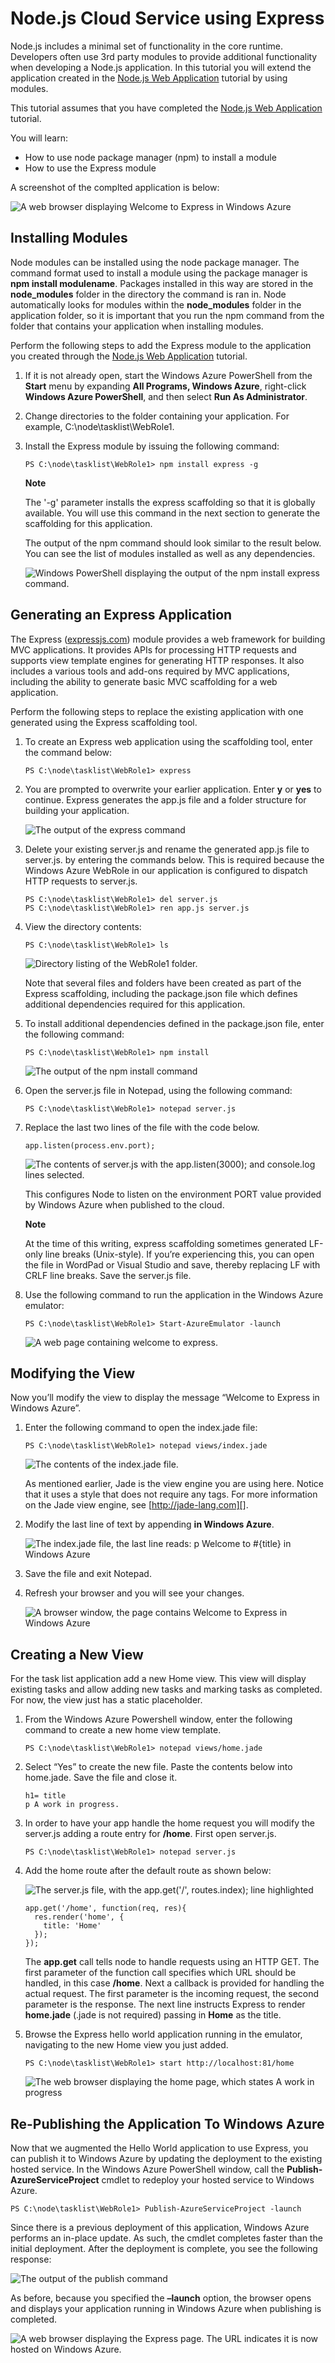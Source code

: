 <properties linkid="dev-nodejs-basic-cloud-service-with-express" urldisplayname="Cloud Service With Express" headerexpose="" pagetitle="Cloud Service With Express" metakeywords="Azure Node.js hello world tutorial, Azure Node.js hello world, Azure Node.js Getting Started tutorial, Azure Node.js tutorial, Azure Node.js Express tutorial" footerexpose="" metadescription="An tutorial that builds on the cloud service tutorial, and demonstrates how to use the Express module" umbraconavihide="0" disquscomments="1"></properties>

# Node.js Cloud Service using Express

Node.js includes a minimal set of functionality in the core runtime.
Developers often use 3rd party modules to provide additional
functionality when developing a Node.js application. In this tutorial
you will extend the application created in the [Node.js Web
Application] tutorial by using modules.

This tutorial assumes that you have completed the [Node.js Web
Application] tutorial.

You will learn:

-   How to use node package manager (npm) to install a module
-   How to use the Express module

A screenshot of the complted application is below:

![A web browser displaying Welcome to Express in Windows Azure][]

## Installing Modules

Node modules can be installed using the node package manager. The
command format used to install a module using the package manager is
**npm install modulename**. Packages installed in this way are stored
in the **node\_modules** folder in the directory the command is ran in.
Node automatically looks for modules within the **node\_modules** folder
in the application folder, so it is important that you run the npm
command from the folder that contains your application when installing
modules.

Perform the following steps to add the Express module to the application
you created through the [Node.js Web Application][] tutorial.

1.  If it is not already open, start the Windows Azure PowerShell from the **Start** menu by expanding **All Programs, Windows
    Azure**, right-click **Windows Azure
    PowerShell**, and then select **Run As Administrator**.

2.  Change directories to the folder containing your application. For
    example, C:\\node\\tasklist\\WebRole1.

3.  Install the Express module by issuing the following command:

        PS C:\node\tasklist\WebRole1> npm install express -g

    <div class="dev-callout">
	<b>Note</b>
	<p>The '-g' parameter installs the express scaffolding so that it is globally available. You will use this command in the next section to generate the scaffolding for this application.</p>
	</div>

    The output of the npm command should look similar to the result
    below. You can see the list of modules installed as well as any
    dependencies.

    ![Windows PowerShell displaying the output of the npm install express command.][]

## Generating an Express Application

The Express ([expressjs.com][]) module provides a web framework for
building MVC applications. It provides APIs for processing HTTP requests
and supports view template engines for generating HTTP responses. It
also includes a various tools and add-ons required by MVC applications,
including the ability to generate basic MVC scaffolding for a web
application.

Perform the following steps to replace the existing application with one
generated using the Express scaffolding tool.

1.  To create an Express web application using the scaffolding tool,
    enter the command below:

        PS C:\node\tasklist\WebRole1> express

2.  You are prompted to overwrite your earlier application. Enter **y**
    or **yes** to continue. Express generates the app.js file and a
    folder structure for building your application.

    ![The output of the express command][express-command]

3.  Delete your existing server.js and rename the generated app.js file
    to server.js. by entering the commands below. This is required
    because the Windows Azure WebRole in our application is configured
    to dispatch HTTP requests to server.js.

        PS C:\node\tasklist\WebRole1> del server.js
        PS C:\node\tasklist\WebRole1> ren app.js server.js

4.  View the directory contents:

        PS C:\node\tasklist\WebRole1> ls

    ![Directory listing of the WebRole1 folder.][]

    Note that several files and folders have been created as part of the
    Express scaffolding, including the package.json file which defines
    additional dependencies required for this application.

5.  To install additional dependencies defined in the package.json file,
    enter the following command:

        PS C:\node\tasklist\WebRole1> npm install

    ![The output of the npm install command][]

6.  Open the server.js file in Notepad, using the following command:

        PS C:\node\tasklist\WebRole1> notepad server.js

7.  Replace the last two lines of the file with the code below.

        app.listen(process.env.port);

    ![The contents of server.js with the app.listen(3000); and console.log lines selected.][]

    This configures Node to listen on the environment PORT value
    provided by Windows Azure when published to the cloud.

    <div class="dev-callout">
	<b>Note</b>
	<p>At the time of this writing, express scaffolding sometimes
    generated LF-only line breaks (Unix-style). If you’re experiencing
    this, you can open the file in WordPad or Visual Studio and save,
    thereby replacing LF with CRLF line breaks. Save the server.js file.</p>
	</div>

8.  Use the following command to run the application in the Windows
    Azure emulator:

        PS C:\node\tasklist\WebRole1> Start-AzureEmulator -launch

    ![A web page containing welcome to express.][]

## Modifying the View

Now you’ll modify the view to display the message “Welcome to Express in
Windows Azure”.

1.  Enter the following command to open the index.jade file:

        PS C:\node\tasklist\WebRole1> notepad views/index.jade

    ![The contents of the index.jade file.][]

    As mentioned earlier, Jade is the view engine you are using here.
    Notice that it uses a style that does not require any tags. For more
    information on the Jade view engine, see [http://jade-lang.com][].

2.  Modify the last line of text by appending **in Windows Azure**.

    ![The index.jade file, the last line reads: p Welcome to \#{title}
    in Windows Azure][The index.jade file modified]

3.  Save the file and exit Notepad.

4.  Refresh your browser and you will see your changes.

    ![A browser window, the page contains Welcome to Express in Windows
    Azure][express-page]

## Creating a New View

For the task list application add a new Home view. This view will
display existing tasks and allow adding new tasks and marking tasks as
completed. For now, the view just has a static placeholder.

1.  From the Windows Azure Powershell window, enter the following
    command to create a new home view template.

        PS C:\node\tasklist\WebRole1> notepad views/home.jade

2.  Select “Yes” to create the new file. Paste the contents below into
    home.jade. Save the file and close it.

        h1= title
        p A work in progress.

3.  In order to have your app handle the home request you will modify
    the server.js adding a route entry for **/home**. First open
    server.js.

        PS C:\node\tasklist\WebRole1> notepad server.js

4.  Add the home route after the default route as shown below:

    ![The server.js file, with the app.get('/', routes.index); line highlighted][]

        app.get('/home', function(req, res){
          res.render('home', {
            title: 'Home'
          });
        });

    The **app.get** call tells node to handle requests using an HTTP
    GET. The first parameter of the function call specifies which URL
    should be handled, in this case **/home**. Next a callback is
    provided for handling the actual request. The first parameter is the
    incoming request, the second parameter is the response. The next
    line instructs Express to render **home.jade** (.jade is not
    required) passing in **Home** as the title.

5.  Browse the Express hello world application running in the emulator,
    navigating to the new Home view you just added.

        PS C:\node\tasklist\WebRole1> start http://localhost:81/home

    ![The web browser displaying the home page, which states A work in progress][]

## Re-Publishing the Application To Windows Azure

Now that we augmented the Hello World application to use Express, you
can publish it to Windows Azure by updating the deployment to the
existing hosted service. In the Windows Azure PowerShell window, call the
**Publish-AzureServiceProject** cmdlet to redeploy your hosted service to
Windows Azure.

    PS C:\node\tasklist\WebRole1> Publish-AzureServiceProject -launch

Since there is a previous deployment of this application, Windows Azure
performs an in-place update. As such, the cmdlet completes faster than
the initial deployment. After the deployment is complete, you see the
following response:

![The output of the publish command][]

As before, because you specified the **–launch** option, the browser
opens and displays your application running in Windows Azure when
publishing is completed.

![A web browser displaying the Express page. The URL indicates it is now hosted on Windows Azure.][A web browser displaying Welcome to Express in Windows Azure]

  [Node.js Web Application]: http://www.windowsazure.com/en-us/develop/nodejs/tutorials/getting-started/
  [A web browser displaying Welcome to Express in Windows Azure]: ../Media/node36.png
  [Windows PowerShell displaying the output of the npm install express command.]: ../Media/getting-started-16storage.png
  [expressjs.com]: http://expressjs.com/
  [express-command]: ../Media/node23.png
  [Directory listing of the WebRole1 folder.]: ../Media/getting-started-17.png
  [The output of the npm install command]: ../Media/node26.png
  [The contents of server.js with the app.listen(3000); and console.log lines selected.]: ../../../DevCenter/Node/Media/node27.png
  [A web page containing welcome to express.]: ../Media/node28.png
  [The contents of the index.jade file.]: ../Media/getting-started-19.png
  [http://jade-lang.com]: http://jade-lang.com
  [The index.jade file modified]: ../Media/node31.png
  [express-page]: ../Media/node32.png
  [The server.js file, with the app.get('/', routes.index); line highlighted]: ../Media/node33.png
  [The web browser displaying the home page, which states A work in progress]: ../Media/node34.png
  [The output of the publish command]: ../Media/node35.png
